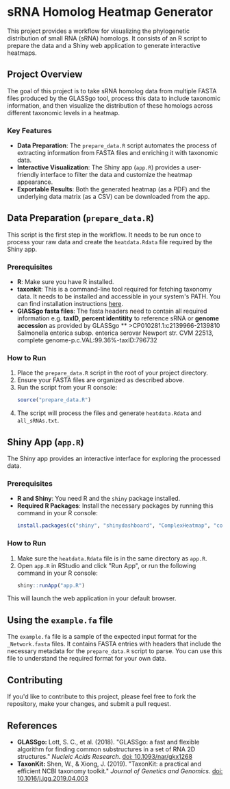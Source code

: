 # sRNA Homolog Heatmap Generator

This project provides a workflow for visualizing the phylogenetic distribution of small RNA (sRNA) homologs. It consists of an R script to prepare the data and a Shiny web application to generate interactive heatmaps.

## Project Overview

The goal of this project is to take sRNA homolog data from multiple FASTA files produced by the GLASSgo tool, process this data to include taxonomic information, and then visualize the distribution of these homologs across different taxonomic levels in a heatmap.

### Key Features

* **Data Preparation**: The `prepare_data.R` script automates the process of extracting information from FASTA files and enriching it with taxonomic data.
* **Interactive Visualization**: The Shiny app (`app.R`) provides a user-friendly interface to filter the data and customize the heatmap appearance.
* **Exportable Results**: Both the generated heatmap (as a PDF) and the underlying data matrix (as a CSV) can be downloaded from the app.


## Data Preparation (`prepare_data.R`)

This script is the first step in the workflow. It needs to be run once to process your raw data and create the `heatdata.Rdata` file required by the Shiny app.

### Prerequisites

* **R**: Make sure you have R installed.
* **taxonkit**: This is a command-line tool required for fetching taxonomy data. It needs to be installed and accessible in your system's PATH. You can find installation instructions [here](https://bioinf.shenwei.me/taxonkit/usage/).
* **GlASSgo fasta files**: The fasta headers need to contain all required information e.g. **taxID**, **percent identitity** to reference sRNA or **genome accession** as provided by GLASSgo
** >CP010281.1:c2139966-2139810 Salmonella enterica subsp. enterica serovar Newport str. CVM 22513, complete genome-p.c.VAL:99.36%-taxID:796732

### How to Run

1.  Place the `prepare_data.R` script in the root of your project directory.
2.  Ensure your FASTA files are organized as described above.
3.  Run the script from your R console:
    ```R
    source("prepare_data.R")
    ```
4.  The script will process the files and generate `heatdata.Rdata` and `all_sRNAs.txt`.

## Shiny App (`app.R`)

The Shiny app provides an interactive interface for exploring the processed data.

### Prerequisites

* **R and Shiny**: You need R and the `shiny` package installed.
* **Required R Packages**: Install the necessary packages by running this command in your R console:
    ```R
    install.packages(c("shiny", "shinydashboard", "ComplexHeatmap", "colourpicker", "circlize"))
    ```

### How to Run

1.  Make sure the `heatdata.Rdata` file is in the same directory as `app.R`.
2.  Open `app.R` in RStudio and click "Run App", or run the following command in your R console:
    ```R
    shiny::runApp("app.R")
    ```
This will launch the web application in your default browser.

## Using the `example.fa` file

The `example.fa` file is a sample of the expected input format for the `_Network.fasta` files. It contains FASTA entries with headers that include the necessary metadata for the `prepare_data.R` script to parse. You can use this file to understand the required format for your own data.

## Contributing

If you'd like to contribute to this project, please feel free to fork the repository, make your changes, and submit a pull request.

## References

* **GLASSgo:** Lott, S. C., et al. (2018). "GLASSgo: a fast and flexible algorithm for finding common substructures in a set of RNA 2D structures." *Nucleic Acids Research*. [doi: 10.1093/nar/gkx1268](https://doi.org/10.1093/nar/gkx1268)
* **TaxonKit:** Shen, W., & Xiong, J. (2019). "TaxonKit: a practical and efficient NCBI taxonomy toolkit." *Journal of Genetics and Genomics*. [doi: 10.1016/j.jgg.2019.04.003](https://doi.org/10.1016/j.jgg.2019.04.003)
